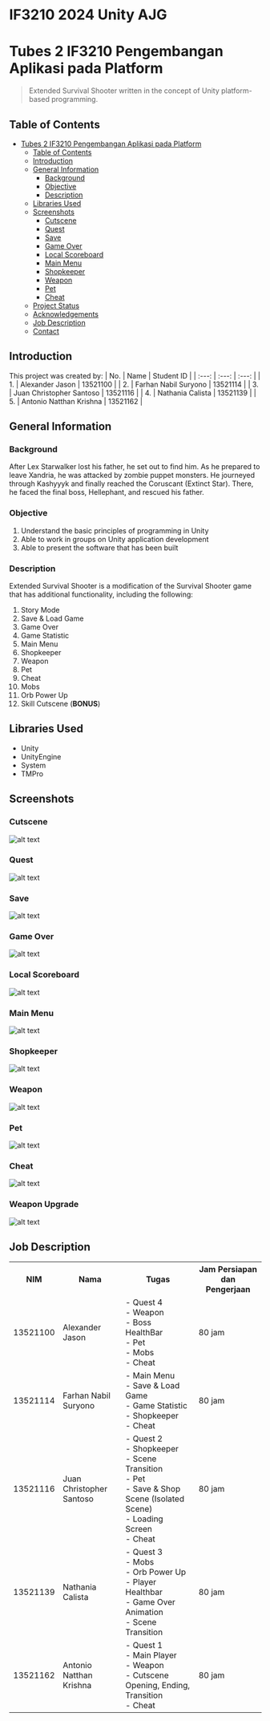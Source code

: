 # IF3210 2024 Unity AJG

# Tubes 2 IF3210 Pengembangan Aplikasi pada Platform
> Extended Survival Shooter written in the concept of Unity platform-based programming.


## Table of Contents
- [Tubes 2 IF3210 Pengembangan Aplikasi pada Platform](#tubes-2-if3210-pengembangan-aplikasi-pada-platform)
  - [Table of Contents](#table-of-contents)
  - [Introduction](#introduction)
  - [General Information](#general-information)
    - [Background](#background)
    - [Objective](#objective)
    - [Description](#description)
  - [Libraries Used](#libraries-used)
  - [Screenshots](#screenshots)
    - [Cutscene](#cutscene)
    - [Quest](#quest)
    - [Save](#save)
    - [Game Over](#game-over)
    - [Local Scoreboard](#local-scoreboard)
    - [Main Menu](#main-menu)
    - [Shopkeeper](#shopkeeper)
    - [Weapon](#weapon)
    - [Pet](#pet)
    - [Cheat](#cheat)
  - [Project Status](#project-status)
  - [Acknowledgements](#acknowledgements)
  - [Job Description](#job-description)
  - [Contact](#contact)


## Introduction
This project was created by:
| No. | Name | Student ID |
| :---: | :---: | :---: |
| 1. | Alexander Jason | 13521100 |
| 2. | Farhan Nabil Suryono | 13521114 |
| 3. | Juan Christopher Santoso | 13521116 |
| 4. | Nathania Calista | 13521139 |
| 5. | Antonio Natthan Krishna | 13521162 |


## General Information
### Background
After Lex Starwalker lost his father, he set out to find him. As he prepared to leave Xandria, he was attacked by zombie puppet monsters. He journeyed through Kashyyyk and finally reached the Coruscant (Extinct Star). There, he faced the final boss, Hellephant, and rescued his father.

### Objective
1. Understand the basic principles of programming in Unity
2. Able to work in groups on Unity application development
3. Able to present the software that has been built

### Description
Extended Survival Shooter is a modification of the Survival Shooter game that has additional functionality, including the following:
1. Story Mode
2. Save & Load Game
3. Game Over
4. Game Statistic
5. Main Menu
6. Shopkeeper
7. Weapon
8. Pet
9. Cheat
10. Mobs
11. Orb Power Up
12. Skill Cutscene (**BONUS**)


## Libraries Used
- Unity
- UnityEngine
- System
- TMPro


## Screenshots
### Cutscene
![alt text](screenshot/cutscene.png)

### Quest
![alt text](screenshot/quest.png)

### Save
![alt text](screenshot/save.png)

### Game Over
![alt text](screenshot/game_over.png)

### Local Scoreboard
![alt text](screenshot/local_scoreboard.png)

### Main Menu
![alt text](screenshot/main_menu.png)

### Shopkeeper
![alt text](screenshot/shopkeeper.png)

### Weapon
![alt text](screenshot/weapon.png)

### Pet
![alt text](screenshot/pet.png)

### Cheat
![alt text](screenshot/cheat.png)

### Weapon Upgrade
![alt text](screenshot/weapon_upgrade.png)


## Job Description
<table>
  <tr>
    <th>NIM</th>
    <th>Nama</th>
    <th>Tugas</th>
    <th>Jam Persiapan dan Pengerjaan</th>
  </tr>
  <tr>
    <td>13521100</td>
    <td>Alexander Jason</td>
    <td>
      - Quest 4<br>
      - Weapon<br>
      - Boss HealthBar<br>
      - Pet<br>
      - Mobs<br>
      - Cheat
    </td>
    <td>80 jam</td>
  </tr>
  <tr>
    <td>13521114</td>
    <td>Farhan Nabil Suryono</td>
    <td>
      - Main Menu<br>
      - Save & Load Game <br>
      - Game Statistic<br>
      - Shopkeeper<br>
      - Cheat
    </td>
    <td>80 jam</td>
  </tr>
  <tr>
    <td>13521116</td>
    <td>Juan Christopher Santoso</td>
    <td>
      - Quest 2<br>
      - Shopkeeper<br>
      - Scene Transition<br>
      - Pet<br>
      - Save & Shop Scene (Isolated Scene)<br>
      - Loading Screen <br>
      - Cheat
    </td>
    <td>80 jam</td>
  </tr>
  <tr>
    <td>13521139</td>
    <td>Nathania Calista</td>
    <td>
      - Quest 3<br>
      - Mobs<br>
      - Orb Power Up<br>
      - Player Healthbar <br>
      - Game Over Animation<br>
      - Scene Transition
    </td>
    <td>80 jam</td>
  </tr>
  <tr>
    <td>13521162</td>
    <td>Antonio Natthan Krishna</td>
    <td>
        - Quest 1<br>
        - Main Player<br>
        - Weapon<br>
        - Cutscene Opening, Ending, Transition<br>
        - Cheat
    </td>
    <td>80 jam</td>
  </tr>
</table>

